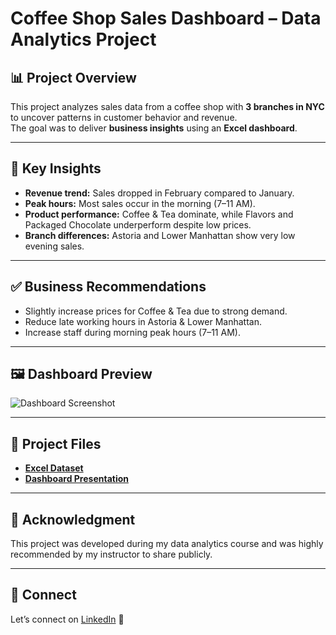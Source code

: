 # Coffee Shop Sales Dashboard – Data Analytics Project

## 📊 Project Overview
This project analyzes sales data from a coffee shop with **3 branches in NYC** to uncover patterns in customer behavior and revenue.  
The goal was to deliver **business insights** using an **Excel dashboard**.

---

## 🔎 Key Insights
- **Revenue trend:** Sales dropped in February compared to January.  
- **Peak hours:** Most sales occur in the morning (7–11 AM).  
- **Product performance:** Coffee & Tea dominate, while Flavors and Packaged Chocolate underperform despite low prices.  
- **Branch differences:** Astoria and Lower Manhattan show very low evening sales.

---

## ✅ Business Recommendations
- Slightly increase prices for Coffee & Tea due to strong demand.  
- Reduce late working hours in Astoria & Lower Manhattan.  
- Increase staff during morning peak hours (7–11 AM).

---

## 🖼 Dashboard Preview
![Dashboard Screenshot](CoffeeShop-Sales-Dashboard/screenshots/dashboard_overview.png)

---

## 📂 Project Files
- **[Excel Dataset](data/coffee_shop_sales.xlsx)**
- **[Dashboard Presentation](presentation/CoffeeShop_Project_PPT.pptx)**

---

## 🙌 Acknowledgment
This project was developed during my data analytics course and was highly recommended by my instructor to share publicly.  

---

## 🔗 Connect
Let’s connect on [LinkedIn](https://www.linkedin.com/) 🚀
